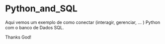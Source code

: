 # Python_and_SQL
Aqui vemos um exemplo de como conectar (interagir, gerenciar, ... ) Python com o banco de Dados SQL.



Thanks God!
